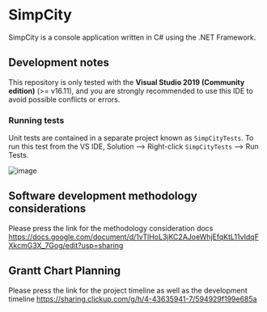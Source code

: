 # SimpCity

SimpCity is a console application written in C# using the .NET Framework.

## Development notes

This repository is only tested with the **Visual Studio 2019 (Community edition)** (>= v16.11), and you are strongly recommended to use this IDE to avoid possible conflicts or errors.

### Running tests

Unit tests are contained in a separate project known as `SimpCityTests`. To run this test from the VS IDE, Solution --> Right-click `SimpCityTests` --> Run Tests.

![image](https://user-images.githubusercontent.com/93184095/143624303-317e5e27-f446-49e1-88ce-16233292934a.png)

## Software development methodology considerations

Please press the link for the methodology consideration docs
https://docs.google.com/document/d/1vTlHoL3jKC2AJoeWhjEfqKtL11vIdqFXkcmG3X_7Gog/edit?usp=sharing

## Grantt Chart Planning
Please press the link for the project timeline as well as the development timeline
https://sharing.clickup.com/g/h/4-43635941-7/594929f199e685a 
